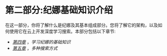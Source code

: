 

# 第二部分:纪娜基础知识介绍

在这一部分，你将了解什么是纪娜及其基本组成部分。您将了解它的架构，以及如何使用它在云上开发深度学习搜索。本部分包括以下章节:

*   [*第四章*](B17488_04.xhtml#_idTextAnchor054) ，*学习纪娜的基础知识*
*   [*第五章*](B17488_05.xhtml#_idTextAnchor068) ，*多种搜索方式*